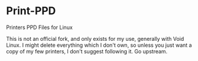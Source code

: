# Print-PPD
Printers PPD Files for Linux

This is not an official fork, and only exists for my use, generally with Void Linux.  I might delete everything which I don't own, so unless you just want a copy of my few printers, I don't suggest following it.  Go upstream.
